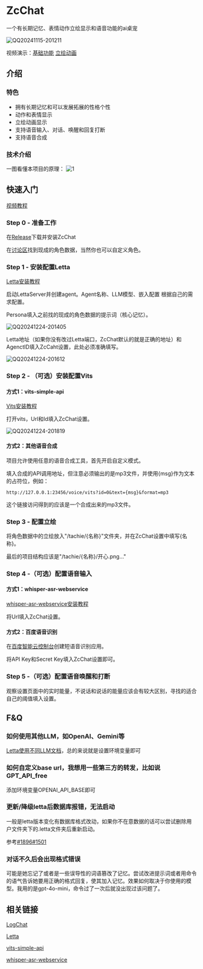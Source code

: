 # ZcChat

一个有长期记忆、表情动作立绘显示和语音功能的ai桌宠

![QQ20241115-201211](https://github.com/user-attachments/assets/46a80ea9-35dc-4c2d-be6a-4f262a3f3a35)

视频演示：[基础功能](https://www.bilibili.com/video/BV1YUUaYgEgC/) [立绘动画](https://www.bilibili.com/video/BV1aFCKYJEy4/)

## 介绍

### 特色

- 拥有长期记忆和可以发展拓展的性格个性
- 动作和表情显示
- 立绘动画显示
- 支持语音输入、对话、唤醒和回复打断
- 支持语音合成

### 技术介绍

一图看懂本项目的原理：
![1](https://github.com/user-attachments/assets/dd9ef5b4-dbe4-4941-b075-0af233946f48)

## 快速入门

[视频教程](https://www.bilibili.com/video/BV1nYiyYdE9G)

### Step 0 - 准备工作

在[Release](https://github.com/Zao-chen/ZcChat/releases)下载并安装ZcChat

在[讨论区](https://github.com/Zao-chen/ZcChat/discussions)找到现成的角色数据，当然你也可以自定义角色。

### Step 1 - 安装配置Letta

[Letta安装教程](https://github.com/letta-ai/letta?tab=readme-ov-file#-quickstart)

启动LettaServer并创建agent。Agent名称、LLM模型、嵌入配置 根据自己的需求配置。

Persona填入之前找的现成的角色数据的提示词（核心记忆）。

![QQ20241224-201405](https://github.com/user-attachments/assets/64cbcdab-e3ee-4f8c-a6e5-116b85d2601c)

Letta地址（如果你没有改过Letta端口，ZcChat默认的就是正确的地址）和AgenctID填入ZcCaht设置，此处必须准确填写。

![QQ20241224-201612](https://github.com/user-attachments/assets/7356083a-84c5-4674-8f16-989fe2913d13)

### Step 2 - （可选）安装配置Vits

#### 方式1：vits-simple-api

[Vits安装教程](https://github.com/Artrajz/vits-simple-api/blob/main/README_zh.md)

打开vits，Url和Id填入ZcChat设置。

![QQ20241224-201819](https://github.com/user-attachments/assets/d7f583dd-324a-4d53-8ad0-21a7866589b9)



#### 方式2：其他语音合成

项目允许使用任意的语音合成工具，首先开启自定义模式。

填入合成的API调用地址，但注意必须输出的是mp3文件，并使用{msg}作为文本的占符位，例如：

```
http://127.0.0.1:23456/voice/vits?id=0&text={msg}&format=mp3
```

这个链接访问得到的应该是一个合成出来的mp3文件。

### Step 3 - 配置立绘

将角色数据中的立绘放入"/tachie/{名称}"文件夹，并在ZcChat设置中填写{名称}。

最后的项目结构应该是"/tachie/{名称}/开心.png..."

### Step 4 -（可选）配置语音输入

#### 方式1：whisper-asr-webservice

[whisper-asr-webservice安装教程](https://github.com/ahmetoner/whisper-asr-webservice?tab=readme-ov-file#quick-usage)

将Url填入ZcChat设置。

#### 方式2：百度语音识别

在[百度智能云控制台](https://console.bce.baidu.com/ai-engine/old/#/ai/speech/app/list)创建短语音识别应用。

将API Key和Secret Key填入ZcChat设置即可。

### Step 5 -（可选）配置语音唤醒和打断

观察设置页面中的实时能量，不说话和说话的能量应该会有较大区别，寻找的适合自己的阈值填入设置。

## F&Q

### 如何使用其他LLM，如OpenAI、Gemini等

[Letta使用不同LLM文档](https://docs.letta.com/models/openai)，总的来说就是设置环境变量即可

### 如何自定义base url，我想用一些第三方的转发，比如说GPT_API_free

添加环境变量OPENAI_API_BASE即可

### 更新/降级letta后数据库报错，无法启动

一般是letta版本变化有数据库格式改动，如果你不在意数据的话可以尝试删除用户文件夹下的.letta文件夹后重新启动。

参考[#1896](https://github.com/letta-ai/letta/issues/1896)[#1501](https://github.com/letta-ai/letta/issues/1501)

### 对话不久后会出现格式错误

可能是她忘记了或者是一些误导性的词语篡改了记忆。尝试改进提示词或者用命令的语气告诉她要用正确的格式回复，使其加入记忆。效果如何取决于你使用的模型。我用的是gpt-4o-mini，命令过了一次后就没出现过该问题了。

## 相关链接

[LogChat](https://github.com/log159/LogChat)

[Letta](https://github.com/letta-ai/letta)

[vits-simple-api](https://github.com/Artrajz/vits-simple-api)

[whisper-asr-webservice](https://github.com/ahmetoner/whisper-asr-webservice)
